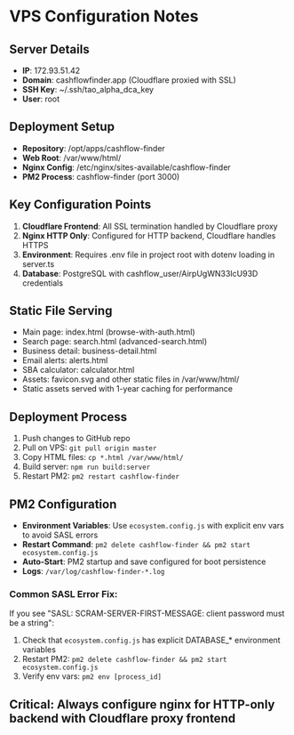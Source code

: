 # VPS Configuration Notes

## Server Details
- **IP**: 172.93.51.42
- **Domain**: cashflowfinder.app (Cloudflare proxied with SSL)
- **SSH Key**: ~/.ssh/tao_alpha_dca_key
- **User**: root

## Deployment Setup
- **Repository**: /opt/apps/cashflow-finder
- **Web Root**: /var/www/html/
- **Nginx Config**: /etc/nginx/sites-available/cashflow-finder
- **PM2 Process**: cashflow-finder (port 3000)

## Key Configuration Points
1. **Cloudflare Frontend**: All SSL termination handled by Cloudflare proxy
2. **Nginx HTTP Only**: Configured for HTTP backend, Cloudflare handles HTTPS
3. **Environment**: Requires .env file in project root with dotenv loading in server.ts
4. **Database**: PostgreSQL with cashflow_user/AirpUgWN33IcU93D credentials

## Static File Serving
- Main page: index.html (browse-with-auth.html)
- Search page: search.html (advanced-search.html) 
- Business detail: business-detail.html
- Email alerts: alerts.html
- SBA calculator: calculator.html
- Assets: favicon.svg and other static files in /var/www/html/
- Static assets served with 1-year caching for performance

## Deployment Process
1. Push changes to GitHub repo
2. Pull on VPS: `git pull origin master`
3. Copy HTML files: `cp *.html /var/www/html/`
4. Build server: `npm run build:server`
5. Restart PM2: `pm2 restart cashflow-finder`

## PM2 Configuration
- **Environment Variables**: Use `ecosystem.config.js` with explicit env vars to avoid SASL errors
- **Restart Command**: `pm2 delete cashflow-finder && pm2 start ecosystem.config.js`
- **Auto-Start**: PM2 startup and save configured for boot persistence
- **Logs**: `/var/log/cashflow-finder-*.log`

### Common SASL Error Fix:
If you see "SASL: SCRAM-SERVER-FIRST-MESSAGE: client password must be a string":
1. Check that `ecosystem.config.js` has explicit DATABASE_* environment variables
2. Restart PM2: `pm2 delete cashflow-finder && pm2 start ecosystem.config.js`
3. Verify env vars: `pm2 env [process_id]`

## Critical: Always configure nginx for HTTP-only backend with Cloudflare proxy frontend
